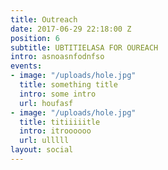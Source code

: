 ```yaml
---
title: Outreach
date: 2017-06-29 22:18:00 Z
position: 6
subtitle: UBTITIELASA FOR OUREACH
intro: asnoasnfodnfso
events:
- image: "/uploads/hole.jpg"
  title: something title
  intro: some intro
  url: houfasf
- image: "/uploads/hole.jpg"
  title: titiiiiitle
  intro: itroooooo
  url: ulllll
layout: social
---
```


